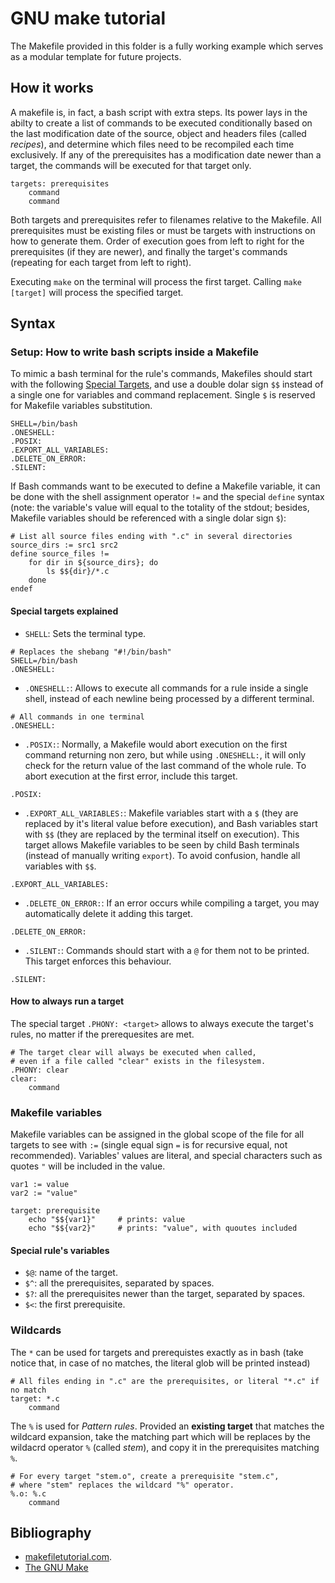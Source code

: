 # GNU make tutorial

The Makefile provided in this folder is a fully working example which serves as a modular template for future projects.

## How it works

A makefile is, in fact, a bash script with extra steps. Its power lays in the abilty to create a list of commands to be executed conditionally based on the last modification date of the source, object and headers files (called *recipes*), and determine which files need to be recompiled each time exclusively. If any of the prerequisites has a modification date newer than a target, the commands will be executed for that target only.

```make
targets: prerequisites
    command
    command
```

Both targets and prerequisites refer to filenames relative to the Makefile. All prerequisites must be existing files or must be targets with instructions on how to generate them. Order of execution goes from left to right for the prerequisites (if they are newer), and finally the target's commands (repeating for each target from left to right).

Executing `make` on the terminal will process the first target. Calling `make [target]` will process the specified target.

## Syntax

### Setup: How to write bash scripts inside a Makefile

To mimic a bash terminal for the rule's commands, Makefiles should start with the following [Special Targets](https://www.gnu.org/software/make/manual/html_node/Special-Targets.html), and use a double dolar sign `$$` instead of a single one for variables and command replacement. Single `$` is reserved for Makefile variables substitution.

```make
SHELL=/bin/bash
.ONESHELL:
.POSIX:
.EXPORT_ALL_VARIABLES:
.DELETE_ON_ERROR:
.SILENT:
```

If Bash commands want to be executed to define a Makefile variable, it can be done with the shell assignment operator `!=` and the special `define` syntax (note: the variable's value will equal to the totality of the stdout; besides, Makefile variables should be referenced with a single dolar sign `$`):

```make
# List all source files ending with ".c" in several directories
source_dirs := src1 src2
define source_files !=
    for dir in ${source_dirs}; do
        ls $${dir}/*.c
    done
endef
```

#### Special targets explained

* `SHELL`: Sets the terminal type.

```make
# Replaces the shebang "#!/bin/bash"
SHELL=/bin/bash
.ONESHELL:
```

* `.ONESHELL:`: Allows to execute all commands for a rule inside a single shell, instead of each newline being processed by a different terminal.

```make
# All commands in one terminal
.ONESHELL:
```

* `.POSIX:`: Normally, a Makefile would abort execution on the first command returning non zero, but while using `.ONESHELL:`, it will only check for the return value of the last command of the whole rule. To abort execution at the first error, include this target.

```make
.POSIX:
```

* `.EXPORT_ALL_VARIABLES:`: Makefile variables start with a `$` (they are replaced by it's literal value before execution), and Bash variables start with `$$` (they are replaced by the terminal itself on execution). This target allows Makefile variables to be seen by child Bash terminals (instead of manually writing `export`). To avoid confusion, handle all variables with `$$`.

```make
.EXPORT_ALL_VARIABLES:
```

* `.DELETE_ON_ERROR:`: If an error occurs while compiling a target, you may automatically delete it adding this target.

```make
.DELETE_ON_ERROR:
```

* `.SILENT:`: Commands should start with a `@` for them not to be printed. This target enforces this behaviour.

```make
.SILENT:
```

#### How to always run a target

The special target `.PHONY: <target>` allows to always execute the target's rules, no matter if the prerequesites are met.

```make
# The target clear will always be executed when called,
# even if a file called "clear" exists in the filesystem.
.PHONY: clear
clear:
    command
```

### Makefile variables

Makefile variables can be assigned in the global scope of the file for all targets to see with `:=` (single equal sign `=` is for recursive equal, not recommended). Variables' values are literal, and special characters such as quotes `"` will be included in the value.

```make
var1 := value
var2 := "value"

target: prerequisite
    echo "$${var1}"     # prints: value
    echo "$${var2}"     # prints: "value", with quoutes included
```

#### Special rule's variables

* `$@`: name of the target.
* `$^`: all the prerequisites, separated by spaces.
* `$?`: all the prerequisites newer than the target, separated by spaces.
* `$<`: the first prerequisite.

### Wildcards

The `*` can be used for targets and prerequistes exactly as in bash (take notice that, in case of no matches, the literal glob will be printed instead)

```make
# All files ending in ".c" are the prerequisites, or literal "*.c" if no match
target: *.c
    command
```

The `%` is used for *Pattern rules*. Provided an **existing target** that matches the wildcard expansion, take the matching part which will be replaces by the wildacrd operator `%` (called *stem*), and copy it in the prerequisites matching `%`.

```make
# For every target "stem.o", create a prerequisite "stem.c",
# where "stem" replaces the wildcard "%" operator.
%.o: %.c
    command
```

## Bibliography

* [makefiletutorial.com](https://makefiletutorial.com/).
* [The GNU Make](https://www.gnu.org/software/make/manual/make.html)
